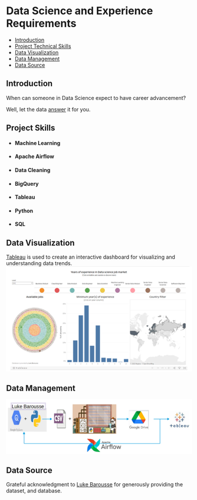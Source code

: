 # Data Science and Experience Requirements

- [Introduction](#introduction)
- [Project Technical Skills](#utilized-skills)
- [Data Visualization](#vizualization)  
- [Data Management](#management)  
- [Data Source](#source)

## Introduction <a name="introduction"></a>

When can someone in Data Science expect to have career advancement? 

Well, let the data [answer](https://public.tableau.com/app/profile/hamid.nouri/viz/ExperienceLevelinJobMarket/Dashboard2) it for you.

## Project Skills <a name="utilized-skills"></a>
- #### Machine Learning
- #### Apache Airflow
- #### Data Cleaning
- #### BigQuery
- #### Tableau
- #### Python
- #### SQL

## Data Visualization <a name="vizualization"></a>  

[Tableau](https://public.tableau.com/app/profile/hamid.nouri/viz/ExperienceLevelinJobMarket/Dashboard2) is used to create an interactive dashboard for visualizing and understanding data trends.
<img src="Tableau.png" alt="Tableau">
## Data Management <a name="management"></a>

<img src="airflow.png" alt="Airflow">

## Data Source <a name="source"></a>  
Grateful acknowledgment to [Luke Barousse](https://www.youtube.com/c/lukebarousse) for generously providing the dataset, and database.

